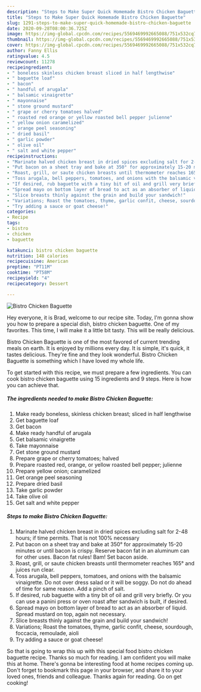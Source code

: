 ```yaml
---
description: "Steps to Make Super Quick Homemade Bistro Chicken Baguette"
title: "Steps to Make Super Quick Homemade Bistro Chicken Baguette"
slug: 1291-steps-to-make-super-quick-homemade-bistro-chicken-baguette
date: 2020-09-28T08:00:36.725Z
image: https://img-global.cpcdn.com/recipes/5569469992665088/751x532cq70/bistro-chicken-baguette-recipe-main-photo.jpg
thumbnail: https://img-global.cpcdn.com/recipes/5569469992665088/751x532cq70/bistro-chicken-baguette-recipe-main-photo.jpg
cover: https://img-global.cpcdn.com/recipes/5569469992665088/751x532cq70/bistro-chicken-baguette-recipe-main-photo.jpg
author: Fanny Ellis
ratingvalue: 4.5
reviewcount: 11278
recipeingredient:
- " boneless skinless chicken breast sliced in half lengthwise"
- " baguette loaf"
- " bacon"
- " handful of arugala"
- " balsamic vinaigrette"
- " mayonnaise"
- " stone ground mustard"
- " grape or cherry tomatoes halved"
- " roasted red orange or yellow roasted bell pepper julienne"
- " yellow onion caramelized"
- " orange peel seasoning"
- " dried basil"
- " garlic powder"
- " olive oil"
- " salt and white pepper"
recipeinstructions:
- "Marinate halved chicken breast in dried spices excluding salt for 2-48 hours; if time permits. That is not 100% necessary"
- "Put bacon on a sheet tray and bake at 350° for approximately 15-20 minutes or until bacon is crispy. Reserve bacon fat in an aluminum can for other uses. Bacon fat rules! Bam! Set bacon aside."
- "Roast, grill, or saute chicken breasts until thermometer reaches 165° and juices run clear."
- "Toss arugala, bell peppers, tomatoes, and onions with the balsamic vinaigrette. Do not over dress salad or it will be soggy. Do not do ahead of time for same reason.  Add a pinch of salt."
- "If desired, rub baguette with a tiny bit of oil and grill very briefly. Or you can use a panini press or oven roast after sandwich is built, if desired."
- "Spread mayo on bottom layer of bread to act as an absorber of liquid. Spread mustard on top, again not necessary."
- "Slice breasts thinly against the grain and build your sandwich!"
- "Variations; Roast the tomatoes, thyme, garlic confit, cheese, sourdough, foccacia, remoulade, aioli"
- "Try adding a sauce or goat cheese!"
categories:
- Recipe
tags:
- bistro
- chicken
- baguette

katakunci: bistro chicken baguette 
nutrition: 148 calories
recipecuisine: American
preptime: "PT11M"
cooktime: "PT58M"
recipeyield: "4"
recipecategory: Dessert

---
```



![Bistro Chicken Baguette](https://img-global.cpcdn.com/recipes/5569469992665088/751x532cq70/bistro-chicken-baguette-recipe-main-photo.jpg)

Hey everyone, it is Brad, welcome to our recipe site. Today, I'm gonna show you how to prepare a special dish, bistro chicken baguette. One of my favorites. This time, I will make it a little bit tasty. This will be really delicious.



Bistro Chicken Baguette is one of the most favored of current trending meals on earth. It is enjoyed by millions every day. It is simple, it's quick, it tastes delicious. They're fine and they look wonderful. Bistro Chicken Baguette is something which I have loved my whole life.


To get started with this recipe, we must prepare a few ingredients. You can cook bistro chicken baguette using 15 ingredients and 9 steps. Here is how you can achieve that.

<!--inarticleads1-->

##### The ingredients needed to make Bistro Chicken Baguette:

1. Make ready  boneless, skinless chicken breast; sliced in half lengthwise
1. Get  baguette loaf
1. Get  bacon
1. Make ready  handful of arugala
1. Get  balsamic vinaigrette
1. Take  mayonnaise
1. Get  stone ground mustard
1. Prepare  grape or cherry tomatoes; halved
1. Prepare  roasted red, orange, or yellow roasted bell pepper; julienne
1. Prepare  yellow onion; caramelized
1. Get  orange peel seasoning
1. Prepare  dried basil
1. Take  garlic powder
1. Take  olive oil
1. Get  salt and white pepper




<!--inarticleads2-->

##### Steps to make Bistro Chicken Baguette:

1. Marinate halved chicken breast in dried spices excluding salt for 2-48 hours; if time permits. That is not 100% necessary
1. Put bacon on a sheet tray and bake at 350° for approximately 15-20 minutes or until bacon is crispy. Reserve bacon fat in an aluminum can for other uses. Bacon fat rules! Bam! Set bacon aside.
1. Roast, grill, or saute chicken breasts until thermometer reaches 165° and juices run clear.
1. Toss arugala, bell peppers, tomatoes, and onions with the balsamic vinaigrette. Do not over dress salad or it will be soggy. Do not do ahead of time for same reason.  Add a pinch of salt.
1. If desired, rub baguette with a tiny bit of oil and grill very briefly. Or you can use a panini press or oven roast after sandwich is built, if desired.
1. Spread mayo on bottom layer of bread to act as an absorber of liquid. Spread mustard on top, again not necessary.
1. Slice breasts thinly against the grain and build your sandwich!
1. Variations; Roast the tomatoes, thyme, garlic confit, cheese, sourdough, foccacia, remoulade, aioli
1. Try adding a sauce or goat cheese!




So that is going to wrap this up with this special food bistro chicken baguette recipe. Thanks so much for reading. I am confident you will make this at home. There's gonna be interesting food at home recipes coming up. Don't forget to bookmark this page in your browser, and share it to your loved ones, friends and colleague. Thanks again for reading. Go on get cooking!
